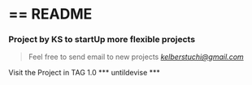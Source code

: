 == README
======================================================


###  Project by KS to startUp more flexible projects

> Feel free to send email to new projects *kelberstuchi@gmail.com*

 Visit the Project in TAG 1.0 
 *** untildevise ***